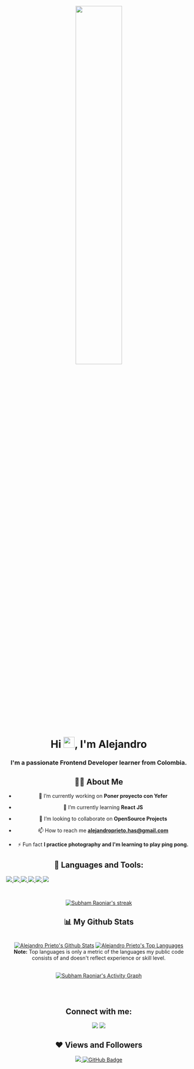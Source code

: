 <a href="#"><center/><img width="50%" height="auto" src="https://img.freepik.com/vector-gratis/hacker-que-opera-ilustracion-icono-historieta-ordenador-portatil-concepto-icono-tecnologia-aislado-estilo-dibujos-animados-plana_138676-2387.jpg?w=740&t=st=1647799094~exp=1647799694~hmac=ef241f32cb5d6222cc82b6e8fb9d9db04aeb1eb1f976804cd759a7d0cbb969eb" height="175px"/></a>

<h1 align="center">Hi <img src="https://raw.githubusercontent.com/MartinHeinz/MartinHeinz/master/wave.gif" width="30px">, I'm Alejandro</h1>
<h3 align="center">I'm a passionate Frontend Developer learner from Colombia.</h3>

## 🙋‍♂️ About Me

- 🔭 I’m currently working on **Poner proyecto con Yefer**

- 🌱 I’m currently learning **React JS**

- 👯 I’m looking to collaborate on **OpenSource Projects**

- 📫 How to reach me **alejandroprieto.has@gmail.com**

- ⚡ Fun fact **I practice photography and I'm learning to play ping pong.**

## 🚀 Languages and Tools:

<p align="left"> 
    <a href="https://reactjs.org/" target="_blank"> <img src="https://img.icons8.com/color/48/000000/react-native.png"/> </a>
    <a href="https://developer.mozilla.org/en-US/docs/Web/JavaScript" target="_blank"> <img src="https://img.icons8.com/color/48/000000/javascript.png"/> </a> 
    <a href="https://www.w3.org/html/" target="_blank"> <img src="https://img.icons8.com/color/48/000000/html-5.png"/> </a> 
    <a href="https://www.w3schools.com/css/" target="_blank"> <img src="https://img.icons8.com/color/48/000000/css3.png"/> </a> 
    <a href="https://firebase.google.com/" target="_blank"> <img src="https://img.icons8.com/color/48/000000/firebase.png"/> </a>   
    <a href="https://git-scm.com/" target="_blank"> <img src="https://img.icons8.com/color/48/000000/git.png"/> </a> 
</p>

<!-- [![React Badge](https://img.shields.io/badge/-React-61DBFB?style=for-the-badge&labelColor=black&logo=react&logoColor=61DBFB)](#)  [![Javascript Badge](https://img.shields.io/badge/-Javascript-F0DB4F?style=for-the-badge&labelColor=black&logo=javascript&logoColor=F0DB4F)](#) [![Typescript Badge](https://img.shields.io/badge/-Typescript-007acc?style=for-the-badge&labelColor=black&logo=typescript&logoColor=007acc)](#) [![Nodejs Badge](https://img.shields.io/badge/-Nodejs-3C873A?style=for-the-badge&labelColor=black&logo=node.js&logoColor=3C873A)](#) [![GraphQL Badge](https://img.shields.io/badge/-GraphQl-e535ab?style=for-the-badge&labelColor=black&logo=node.js&logoColor=e535ab)](#) -->
<br/>

<p align="center">
    <a href="https://github.com/al-prieto/github-readme-streak-stats">
        <img title="🔥 Get streak stats for your profile at git.io/streak-stats" alt="Subham Raoniar's streak" src="https://github-readme-streak-stats.herokuapp.com/?user=al-prieto&theme=black-ice&hide_border=true&stroke=0000&background=060A0CD0"/>
    </a>
</p>

## 📊 My Github Stats

  <br/>
    <a href="https://github.com/al-prieto/github-readme-stats"><img alt="Alejandro Prieto's Github Stats" src="https://github-readme-stats.vercel.app/api?username=al-prieto&show_icons=true&count_private=true&theme=react&hide_border=true&bg_color=0D1117" /></a>
  <a href="https://github.com/al-prieto/github-readme-stats"><img alt="Alejandro Prieto's Top Languages" src="https://github-readme-stats.vercel.app/api/top-langs/?username=al-prieto&langs_count=8&count_private=true&layout=compact&theme=react&hide_border=true&bg_color=0D1117" /></a>
  <br/>
  <b>Note:</b> Top languages is only a metric of the languages my public code consists of and doesn't reflect experience or skill level.

<br/>
<br/>

<a href="https://github.com/al-prieto/github-readme-activity-graph"><img alt="Subham Raoniar's Activity Graph" src="https://activity-graph.herokuapp.com/graph?username=al-prieto&bg_color=0D1117&color=5BCDEC&line=5BCDEC&point=FFFFFF&hide_border=true" /></a>

<br/>
<br/>

## Connect with me:

<p align="left">

<a href = "https://www.linkedin.com/in/alejandro-prieto-has/"><img src="https://img.icons8.com/fluent/48/000000/linkedin.png"/></a>
<a href = "https://www.instagram.com/al_prieto/?hl=es-la"><img src="https://img.icons8.com/fluent/48/000000/instagram-new.png"/></a>

</p>

## ❤ Views and Followers

<a href="https://github.com/Meghna-DAS/github-profile-views-counter">
    <img src="https://komarev.com/ghpvc/?username=al-prieto">
</a>
<a href="https://github.com/al-prieto?tab=followers"><img src="https://img.shields.io/github/followers/al-prieto?label=Followers&style=social" alt="GitHub Badge"></a>
